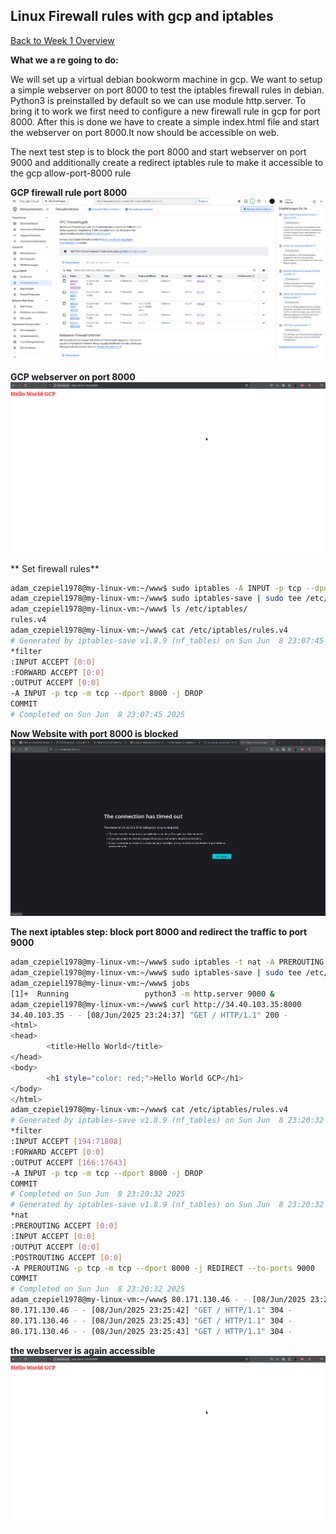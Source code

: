 ## Linux Firewall rules with gcp and iptables

[Back to Week 1 Overview](../../journal/week1/README.md)<br/>


**What we a re going to do:**

We will set up a virtual debian bookworm machine in gcp. 
We want to setup a simple webserver on port 8000 to test the iptables firewall rules in debian. Python3 is preinstalled by default so we can use module http.server.
To bring it to work we first need to configure a new firewall rule in gcp for port 8000.
After this is done we have to create a simple index.html file and start the webserver on port 8000.It now should be accessible on web.

The next test step is to block the port 8000 and start webserver on port 9000 and additionally create a redirect iptables rule to make it accessible to the gcp allow-port-8000 rule

**GCP firewall rule port 8000** 
![](./gcp-firewall.png)

**GCP webserver on port 8000**
![](./website.png)

** Set firewall rules**
```bash
adam_czepiel1978@my-linux-vm:~/www$ sudo iptables -A INPUT -p tcp --dport 8000 -j DROP
adam_czepiel1978@my-linux-vm:~/www$ sudo iptables-save | sudo tee /etc/iptables/rules.v4 > /dev/null 
adam_czepiel1978@my-linux-vm:~/www$ ls /etc/iptables/
rules.v4
adam_czepiel1978@my-linux-vm:~/www$ cat /etc/iptables/rules.v4 
# Generated by iptables-save v1.8.9 (nf_tables) on Sun Jun  8 23:07:45 2025
*filter
:INPUT ACCEPT [0:0]
:FORWARD ACCEPT [0:0]
:OUTPUT ACCEPT [0:0]
-A INPUT -p tcp -m tcp --dport 8000 -j DROP
COMMIT
# Completed on Sun Jun  8 23:07:45 2025
```

**Now Website with port 8000 is blocked**
![](./website-blocked.png)

**The next iptables step: block port 8000 and redirect the traffic to port 9000**
```bash
adam_czepiel1978@my-linux-vm:~/www$ sudo iptables -t nat -A PREROUTING -p tcp --dport 8000 -j REDIRECT --to-port 9000
adam_czepiel1978@my-linux-vm:~/www$ sudo iptables-save | sudo tee /etc/iptables/rules.v4 > /dev/null
adam_czepiel1978@my-linux-vm:~/www$ jobs 
[1]+  Running                 python3 -m http.server 9000 &
adam_czepiel1978@my-linux-vm:~/www$ curl http://34.40.103.35:8000
34.40.103.35 - - [08/Jun/2025 23:24:37] "GET / HTTP/1.1" 200 -
<html>
<head>
        <title>Hello World</title>
</head>
<body>
        <h1 style="color: red;">Hello World GCP</h1>
</body>
</html>
adam_czepiel1978@my-linux-vm:~/www$ cat /etc/iptables/rules.v4 
# Generated by iptables-save v1.8.9 (nf_tables) on Sun Jun  8 23:20:32 2025
*filter
:INPUT ACCEPT [194:71808]
:FORWARD ACCEPT [0:0]
:OUTPUT ACCEPT [166:17643]
-A INPUT -p tcp -m tcp --dport 8000 -j DROP
COMMIT
# Completed on Sun Jun  8 23:20:32 2025
# Generated by iptables-save v1.8.9 (nf_tables) on Sun Jun  8 23:20:32 2025
*nat
:PREROUTING ACCEPT [0:0]
:INPUT ACCEPT [0:0]
:OUTPUT ACCEPT [0:0]
:POSTROUTING ACCEPT [0:0]
-A PREROUTING -p tcp -m tcp --dport 8000 -j REDIRECT --to-ports 9000
COMMIT
# Completed on Sun Jun  8 23:20:32 2025
adam_czepiel1978@my-linux-vm:~/www$ 80.171.130.46 - - [08/Jun/2025 23:25:41] "GET / HTTP/1.1" 304 -
80.171.130.46 - - [08/Jun/2025 23:25:42] "GET / HTTP/1.1" 304 -
80.171.130.46 - - [08/Jun/2025 23:25:43] "GET / HTTP/1.1" 304 -
80.171.130.46 - - [08/Jun/2025 23:25:43] "GET / HTTP/1.1" 304 -
```

**the webserver is again accessible**
![](./website.png)


